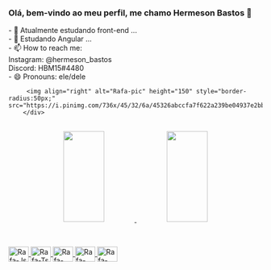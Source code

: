 ### Olá, bem-vindo ao meu perfil, me chamo Hermeson Bastos 👋

   <div style="display: inline_block">
   <p>- 🔭 Atualmente estudando front-end ...<br>
      - 🌱 Estudando Angular ...<br>
   - 📫 How to reach me:<br>
        Instagram: @hermeson_bastos<br>
        Discord: HBM15#4480<br>
   - 😄 Pronouns: ele/dele<br></p>

         <img align="right" alt="Rafa-pic" height="150" style="border-radius:50px;" src="https://i.pinimg.com/736x/45/32/6a/45326abccfa7f622a239be04937e2bb4.jpg">
        </div>
        
##

   <div align="center">
  <a href="https://github.com/hermesonbastos">
  <img height="180em" width="40%" src="https://github-readme-stats.vercel.app/api?username=hermesonbastos&show_icons=true&theme=merko&include_all_commits=true&count_private=true"/>
  <img height="180em" width="40%" src="https://github-readme-stats.vercel.app/api/top-langs/?username=hermesonbastos&layout=compact&langs_count=7&theme=merko"/>
</div>
        
##
  <div style="display: inline_block"><br>
        <img align="center" alt="Rafa-Js" height="30" width="40" src="https://cdn.jsdelivr.net/gh/devicons/devicon/icons/angularjs/angularjs-original.svg">
        <img align="center" alt="Rafa-Ts" height="30" width="40" src="https://cdn.jsdelivr.net/gh/devicons/devicon/icons/react/react-original.svg">
        <img align="center" alt="Rafa-React" height="30" width="40" src="https://cdn.jsdelivr.net/gh/devicons/devicon/icons/javascript/javascript-original.svg">
        <img align="center" alt="Rafa-HTML" height="30" width="40" src="https://cdn.jsdelivr.net/gh/devicons/devicon/icons/nodejs/nodejs-original.svg">
        <img align="center" alt="Rafa-CSS" height="30" width="40" src="https://cdn.jsdelivr.net/gh/devicons/devicon/icons/typescript/typescript-original.svg">
</div>   
 
